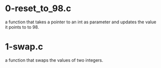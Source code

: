 # 0-reset_to_98.c 
a function that takes a pointer to an int as parameter and updates the value it points to to 98.
# 1-swap.c
a function that swaps the values of two integers.
